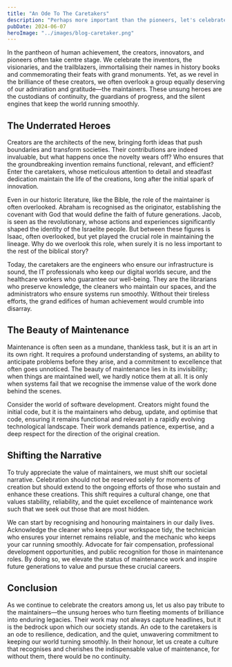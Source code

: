 ```yaml
---
title: "An Ode To The Caretakers"
description: "Perhaps more important than the pioneers, let's celebrate the people that maintain our world."
pubDate: 2024-06-07
heroImage: "../images/blog-caretaker.png"
---
```


In the pantheon of human achievement, the creators, innovators, and pioneers often take centre stage. We celebrate the inventors, the visionaries, and the trailblazers, immortalising their names in history books and commemorating their feats with grand monuments. Yet, as we revel in the brilliance of these creators, we often overlook a group equally deserving of our admiration and gratitude—the maintainers. These unsung heroes are the custodians of continuity, the guardians of progress, and the silent engines that keep the world running smoothly.

## The Underrated Heroes

Creators are the architects of the new, bringing forth ideas that push boundaries and transform societies. Their contributions are indeed invaluable, but what happens once the novelty wears off? Who ensures that the groundbreaking invention remains functional, relevant, and efficient? Enter the caretakers, whose meticulous attention to detail and steadfast dedication maintain the life of the creations, long after the initial spark of innovation.

Even in our historic literature, like the Bible, the role of the maintainer is often overlooked. Abraham is recognised as the originator, establishing the covenant with God that would define the faith of future generations. Jacob, is seen as the revolutionary, whose actions and experiences significantly shaped the identity of the Israelite people. But between these figures is Isaac, often overlooked, but yet played the crucial role in maintaining the lineage. Why do we overlook this role, when surely it is no less important to the rest of the biblical story?

Today, the caretakers are the engineers who ensure our infrastructure is sound, the IT professionals who keep our digital worlds secure, and the healthcare workers who guarantee our well-being. They are the librarians who preserve knowledge, the cleaners who maintain our spaces, and the administrators who ensure systems run smoothly. Without their tireless efforts, the grand edifices of human achievement would crumble into disarray.

## The Beauty of Maintenance

Maintenance is often seen as a mundane, thankless task, but it is an art in its own right. It requires a profound understanding of systems, an ability to anticipate problems before they arise, and a commitment to excellence that often goes unnoticed. The beauty of maintenance lies in its invisibility; when things are maintained well, we hardly notice them at all. It is only when systems fail that we recognise the immense value of the work done behind the scenes.

Consider the world of software development. Creators might found the initial code, but it is the maintainers who debug, update, and optimise that code, ensuring it remains functional and relevant in a rapidly evolving technological landscape. Their work demands patience, expertise, and a deep respect for the direction of the original creation.

## Shifting the Narrative

To truly appreciate the value of maintainers, we must shift our societal narrative. Celebration should not be reserved solely for moments of creation but should extend to the ongoing efforts of those who sustain and enhance these creations. This shift requires a cultural change, one that values stability, reliability, and the quiet excellence of maintenance work such that we seek out those that are most hidden.

We can start by recognising and honouring maintainers in our daily lives. Acknowledge the cleaner who keeps your workspace tidy, the technician who ensures your internet remains reliable, and the mechanic who keeps your car running smoothly. Advocate for fair compensation, professional development opportunities, and public recognition for those in maintenance roles. By doing so, we elevate the status of maintenance work and inspire future generations to value and pursue these crucial careers.

## Conclusion

As we continue to celebrate the creators among us, let us also pay tribute to the maintainers—the unsung heroes who turn fleeting moments of brilliance into enduring legacies. Their work may not always capture headlines, but it is the bedrock upon which our society stands. An ode to the caretakers is an ode to resilience, dedication, and the quiet, unwavering commitment to keeping our world turning smoothly. In their honour, let us create a culture that recognises and cherishes the indispensable value of maintenance, for without them, there would be no continuity.
